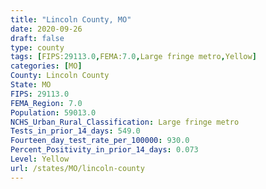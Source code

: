 ```yaml
---
title: "Lincoln County, MO"
date: 2020-09-26
draft: false
type: county
tags: [FIPS:29113.0,FEMA:7.0,Large fringe metro,Yellow]
categories: [MO]
County: Lincoln County
State: MO
FIPS: 29113.0
FEMA_Region: 7.0
Population: 59013.0
NCHS_Urban_Rural_Classification: Large fringe metro
Tests_in_prior_14_days: 549.0
Fourteen_day_test_rate_per_100000: 930.0
Percent_Positivity_in_prior_14_days: 0.073
Level: Yellow
url: /states/MO/lincoln-county
---
```



